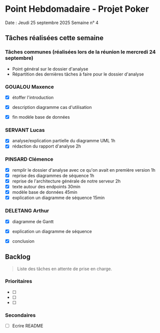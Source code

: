 # Point Hebdomadaire - Projet Poker

Date : Jeudi 25 septembre 2025
Semaine n° 4

## Tâches réalisées cette semaine

### Tâches communes (réalisées lors de la réunion le mercredi 24 septembre)

- Point général sur le dossier d'analyse 
- Répartition des dernières tâches à faire pour le dossier d'analyse

### GOUALOU Maxence
- [x] étoffer l'introduction
- [x] description diagramme cas d'utilisation
- [x] fin modèle base de données


### SERVANT Lucas
- [x] analyse/explication partielle du diagramme UML 1h
- [x] rédaction du rapport d'analyse 2h

### PINSARD Clémence
- [x] remplir le dossier d'analyse avec ce qu'on avait en première version 1h
- [x] reprise des diagrammes de séquence 1h
- [x] reprise de l'architecture générale de notre serveur 2h
- [x] texte autour des endpoints 30min
- [x] modèle base de données 45min
- [x] explication un diagramme de séquence 15min

### DELETANG Arthur
- [x] diagramme de Gantt
- [x] explication un diagramme de séquence
- [x] conclusion 



## Backlog

> Liste des tâches en attente de prise en charge.

### Prioritaires

- [ ] 
- [ ] 
- [ ] 

### Secondaires

- [ ] Ecrire README